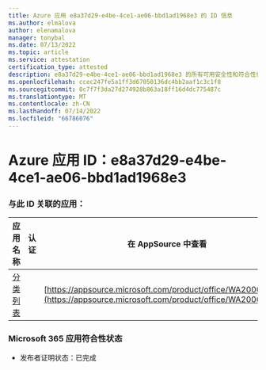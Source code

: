 ```yaml
---
title: Azure 应用 e8a37d29-e4be-4ce1-ae06-bbd1ad1968e3 的 ID 信息
ms.author: elmalova
author: elenamalova
manager: tonybal
ms.date: 07/13/2022
ms.topic: article
ms.service: attestation
certification_type: attested
description: e8a37d29-e4be-4ce1-ae06-bbd1ad1968e3 的所有可用安全性和符合性信息。
ms.openlocfilehash: ccec247fe5a1ff3d67050136dc4bb2aaf1c3c1f8
ms.sourcegitcommit: 0c7f7f3da27d274928b863a18ff16d4dc775487c
ms.translationtype: MT
ms.contentlocale: zh-CN
ms.lasthandoff: 07/14/2022
ms.locfileid: "66786076"
---
```

# <a name="azure-app-id-e8a37d29-e4be-4ce1-ae06-bbd1ad1968e3"></a>Azure 应用 ID：e8a37d29-e4be-4ce1-ae06-bbd1ad1968e3


### <a name="apps-associated-with-this-id"></a>与此 ID 关联的应用：
| **应用名称** | **认证** | **在 AppSource 中查看** |
|--------------|---------------|-----------------------|
| [分类列表](../forward/WA200004155.md) |  | [https://appsource.microsoft.com/product/office/WA200004155](https://appsource.microsoft.com/product/office/WA200004155) |

### <a name="microsoft-365-app-compliance-status"></a>Microsoft 365 应用符合性状态
- 发布者证明状态：已完成
